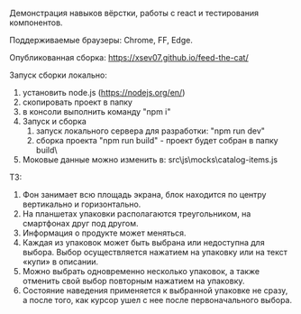 Демонстрация навыков вёрстки, работы с react и тестирования компонентов.

Поддерживаемые браузеры: Chrome, FF, Edge.

Опубликованная сборка: https://xsev07.github.io/feed-the-cat/

Запуск сборки локально:
1. установить node.js (https://nodejs.org/en/)
2. скопировать проект в папку
3. в консоли выполнить команду "npm i"
4. Запуск и сборка
    1. запуск локального сервера для разработки: "npm run dev"
    2. сборка проекта "npm run build" - проект будет собран в папку build\
5. Моковые данные можно изменить в: src\js\mocks\catalog-items.js

ТЗ:
1. Фон занимает всю площадь экрана, блок находится по центру вертикально и
горизонтально.
2. На планшетах упаковки располагаются треугольником, на смартфонах друг
под другом.
3. Информация о продукте может меняться.
4. Каждая из упаковок может быть выбрана или недоступна для выбора. Выбор
осуществляется нажатием на упаковку или на текст «купи» в описании.
5. Можно выбрать одновременно несколько упаковок, а также отменить свой
выбор повторным нажатием на упаковку.
6. Состояние наведения применяется к выбранной упаковке не сразу, а после
того, как курсор ушел с нее после первоначального выбора.
